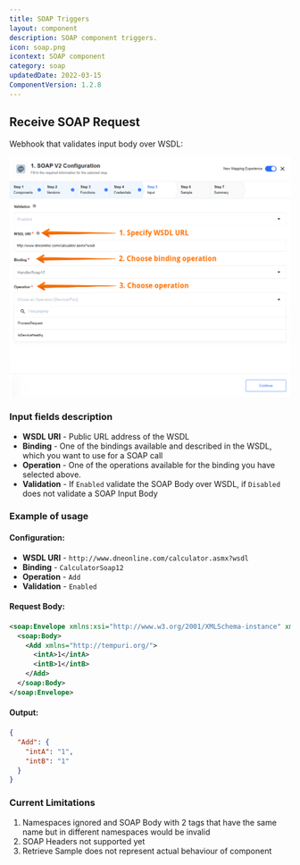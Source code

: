 ```yaml
---
title: SOAP Triggers
layout: component
description: SOAP component triggers.
icon: soap.png
icontext: SOAP component
category: soap
updatedDate: 2022-03-15
ComponentVersion: 1.2.8
---
```


## Receive SOAP Request

Webhook that validates input body over WSDL:

![Soap triggers - Soap reply](img/soap-reply-trigger.png)

### Input fields description

*   **WSDL URI** - Public URL address of the WSDL
*   **Binding** - One of the bindings available and described in the WSDL, which you want to use for a SOAP call
*   **Operation** - One of the operations available for the binding you have selected above.
*   **Validation** - If `Enabled` validate the SOAP Body over WSDL, if `Disabled` does not validate a SOAP Input Body

### Example of usage

#### Configuration:

*   **WSDL URI** - `http://www.dneonline.com/calculator.asmx?wsdl`
*   **Binding** - `CalculatorSoap12`
*   **Operation** - `Add`
*   **Validation** - `Enabled`

#### Request Body:

```xml
<soap:Envelope xmlns:xsi="http://www.w3.org/2001/XMLSchema-instance" xmlns:xsd="http://www.w3.org/2001/XMLSchema" xmlns:soap="http://schemas.xmlsoap.org/soap/envelope/">
  <soap:Body>
    <Add xmlns="http://tempuri.org/">
      <intA>1</intA>
      <intB>1</intB>
    </Add>
  </soap:Body>
</soap:Envelope>
```

#### Output:

```json
{
  "Add": {
    "intA": "1",
    "intB": "1"
  }
}
```

### Current Limitations

1. Namespaces ignored and SOAP Body with 2 tags that have the same name but in different namespaces would be invalid
2. SOAP Headers not supported yet
3. Retrieve Sample does not represent actual behaviour of component
